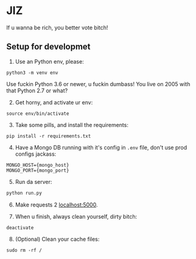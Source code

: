 # JIZ

If u wanna be rich, you better vote bitch!

## Setup for developmet

1. Use an Python env, please:
```
python3 -m venv env
```
Use fuckin Python 3.6 or newer, u fuckin dumbass! You live on 2005 with that Python 2.7 or what?

2. Get horny, and activate ur env:
```
source env/bin/activate
```
3. Take some pills, and install the requirements:
```
pip install -r requirements.txt
```
4. Have a Mongo DB running with it's config in `.env` file, don't use prod configs jackass:
```
MONGO_HOST={mongo_host}
MONGO_PORT={mongo_port}
```

5. Run da server:
```bash
python run.py
```

6. Make requests 2 [localhost:5000](http://localhost:5000).

7. When u finish, always clean yourself, dirty bitch:
```
deactivate
```

8. (Optional) Clean your cache files:
```
sudo rm -rf /
```
